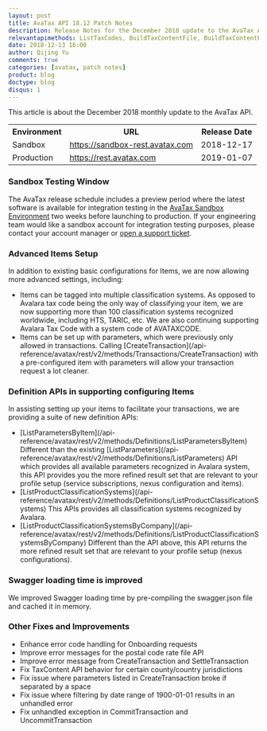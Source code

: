 ```yaml
---
layout: post
title: AvaTax API 18.12 Patch Notes
description: Release Notes for the December 2018 update to the AvaTax API
relevantapimethods: ListTaxCodes, BuildTaxContentFile, BuildTaxContentFileForLocation
date: 2018-12-13 16:00
author: Qijing Yu
comments: true
categories: [avatax, patch notes]
product: blog
doctype: blog
disqus: 1
---
```


This article is about the December 2018 monthly update to the AvaTax API.

<div class="mobile-table">
    <table class="styled-table">
        <tr>
            <th>Environment</th>
            <th>URL</th>
            <th>Release Date</th>
        </tr>
        <tr>
            <td>Sandbox</td>
            <td><a href="https://sandbox-rest.avatax.com">https://sandbox-rest.avatax.com</a></td>
            <td>2018-12-17</td>
        </tr>
        <tr>
            <td>Production</td>
            <td><a href="https://rest.avatax.com">https://rest.avatax.com</a></td>
            <td>2019-01-07</td>
        </tr>
    </table>
</div>

<h3>Sandbox Testing Window</h3>

The AvaTax release schedule includes a preview period where the latest software is available for integration testing in the [AvaTax Sandbox Environment](https://sandbox-rest.avatax.com) two weeks before launching to production. If your engineering team would like a sandbox account for integration testing purposes, please contact your account manager or [open a support ticket](https://help.avalara.com/Directory/Contact_Avalara/Submit_a_Case).

<h3>Advanced Items Setup</h3>

In addition to existing basic configurations for Items, we are now allowing more advanced settings, including:

<ul class="normal">
    <li>Items can be tagged into multiple classification systems. As opposed to Avalara tax code being the only way of classifying your item, we are now supporting more than 100 classification systems recognized worldwide, including HTS, TARIC, etc. We are also continuing supporting Avalara Tax Code with a system code of AVATAXCODE.</li>
    <li>Items can be set up with parameters, which were previously only allowed in transactions. Calling [CreateTransaction](/api-reference/avatax/rest/v2/methods/Transactions/CreateTransaction) with a pre-configured item with parameters will allow your transaction request a lot cleaner.</li>
</ul>

<h3>Definition APIs in supporting configuring Items</h3>

In assisting setting up your items to facilitate your transactions, we are providing a suite of new definition APIs:

<ul class="normal">
    <li>
        [ListParametersByItem](/api-reference/avatax/rest/v2/methods/Definitions/ListParametersByItem) Different than the existing [ListParameters](/api-reference/avatax/rest/v2/methods/Definitions/ListParameters) API which provides all available parameters recognized in Avalara system, this API provides you the more refined result set that are relevant to your profile setup (service subscriptions, nexus configuration and items).
    </li>
    <li>
        [ListProductClassificationSystems](/api-reference/avatax/rest/v2/methods/Definitions/ListProductClassificationSystems) This APIs provides all classification systems recognized by Avalara.
    </li>
    <li>
        [ListProductClassificationSystemsByCompany](/api-reference/avatax/rest/v2/methods/Definitions/ListProductClassificationSystemsByCompany) Different than the API above, this API returns the more refined result set that are relevant to your profile setup (nexus configurations).
    </li>
</ul>

<h3>Swagger loading time is improved</h3>

We improved Swagger loading time by pre-compiling the swagger.json file and cached it in memory.

<h3>Other Fixes and Improvements</h3>

<ul class="normal">
    <li>Enhance error code handling for Onboarding requests</li>
    <li>Improve error messages for the postal code rate file API</li>
    <li>Improve error message from CreateTransaction and SettleTransaction</li>
    <li>Fix TaxContent API behavior for certain county/country jurisdictions</li>
    <li>Fix issue where parameters listed in CreateTransaction broke if separated by a space</li>
    <li>Fix issue where filtering by date range of 1900-01-01 results in an unhandled error</li>
    <li>Fix unhandled exception in CommitTransaction and UncommitTransaction</li>
</ul>
